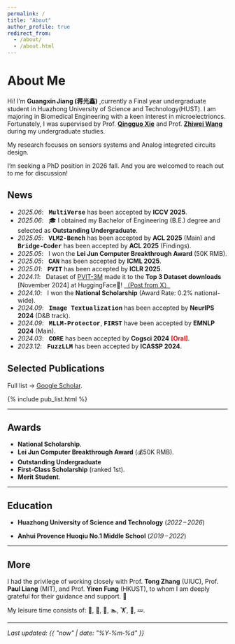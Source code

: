 ```yaml
---
permalink: /
title: "About"
author_profile: true
redirect_from:
  - /about/
  - /about.html
---
```


# About Me

Hi! I’m **Guangxin Jiang (蒋光鑫)** ,currently a Final year undergraduate student in Huazhong University of Science and Technology(HUST). I am majoring in Biomedical Engineering with a keen interest in microelectrioncs.
Fortunately, I was supervised by Prof. [**Qingguo Xie**](https://sme.ustc.edu.cn/2023/0822/c30996a610384/) and Prof. [**Zhiwei Wang**](http://faculty.hust.edu.cn/WANGZHIWEI/zh_CN/index.htm) during my undergraduate studies.

My research focuses on sensors systems and Analog integreted circuits design.

I’m seeking a PhD position in 2026 fall. And you are welcomed to reach out to me for discussion!


## News
- *2025.06*: &nbsp; <span style="font-family: 'Courier New', monospace; font-weight: bold; color:rgb(14, 14, 13);">MultiVerse</span> has been accepted by **ICCV 2025**. 
- *2025.06*: &nbsp; 🎓 I obtained my Bachelor of Engineering (B.E.) degree and selected as **Outstanding Undergraduate**.
- *2025.05*: &nbsp; <span style="font-family: 'Courier New', monospace; font-weight: bold; color:rgb(14, 14, 13);">VLM2-Bench</span> has been accepted by **ACL 2025** (Main) and <span style="font-family: 'Courier New', monospace; font-weight: bold; color:rgb(14, 14, 13);">Bridge-Coder</span> has been accepted by **ACL 2025** (Findings). 
- *2025.05*: &nbsp; I won the **Lei Jun Computer Breakthrough Award** (50K RMB). 
- *2025.05*: &nbsp; <span style="font-family: 'Courier New', monospace; font-weight: bold; color:rgb(14, 14, 13);">CAN</span> has been accepted by **ICML 2025**. 
- *2025.01*: &nbsp; <span style="font-family: 'Courier New', monospace; font-weight: bold; color:rgb(14, 14, 13);">PVIT</span> has been accepted by **ICLR 2025**. 
- *2024.11*: &nbsp; Dataset of [PVIT-3M](https://huggingface.co/datasets/Sterzhang/PVIT-3M) made it to the **Top 3 Dataset downloads** [November 2024] at HuggingFace🤗! [（Post from X）](https://x.com/mvaloatto/status/1865102836092277077)
- *2024.10*: &nbsp; I won the **National Scholarship**  (Award Rate: 0.2% national-wide).
- *2024.09*: &nbsp; <span style="font-family: 'Courier New', monospace; font-weight: bold; color:rgb(14, 14, 13);">Image Textualization</span> has been accepted by **NeurIPS 2024** (D&B track). 
- *2024.09*: &nbsp; <span style="font-family: 'Courier New', monospace; font-weight: bold; color:rgb(14, 14, 13);">MLLM-Protector</span>, <span style="font-family: 'Courier New', monospace; font-weight: bold; color:rgb(14, 14, 13);">FIRST</span> have been accepted by **EMNLP 2024** (Main). 
- *2024.03*: &nbsp; <span style="font-family: 'Courier New', monospace; font-weight: bold; color:rgb(14, 14, 13);">CORE</span> has been accepted by **Cogsci 2024** <strong><span style="color:red;">[Oral]</span></strong>.
- *2023.12*: &nbsp; <span style="font-family: 'Courier New', monospace; font-weight: bold; color:rgb(14, 14, 13);">FuzzLLM</span> has been accepted by **ICASSP 2024**.


## Selected Publications
Full list → [Google Scholar](https://scholar.google.com/citations?user=52dkNnkAAAAJ&hl=en).
<!-- The publication list is now modular.  
Create a YAML file at `_data/publications.yml` with your publication entries, and an include file at `_includes/pub_list.html` that loops through them.  
Then simply include the list here: -->

{% include pub_list.html %}

---

## Awards

- **National Scholarship**.
- **Lei Jun Computer Breakthrough Award** (💰50K RMB).
- **Outstanding Undergraduate**
- **First‑Class Scholarship** (ranked 1st).
- **Merit Student**.

---

## Education

- **Huazhong University of Science and Technology** (*2022 – 2026*)

- **Anhui Provence Huoqiu No.1 Middle School** (*2019 – 2022*)

---

## More

<p>
I had the privilege of working closely with  
Prof. <strong>Tong Zhang</strong> (UIUC), Prof. <strong>Paul Liang</strong> (MIT), and Prof. <strong>Yiren Fung</strong> (HKUST),  
to whom I am deeply grateful for their guidance and support. 🙏
</p>

<p>
My leisure time consists of: 🏀, 🎱, 🏓, 🏊, 🏋️, 🎸, 💤.
</p>

---


*Last updated: {{ "now" | date: "%Y‑%m‑%d" }}*
